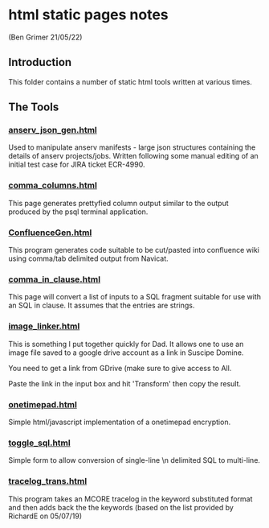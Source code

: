 # html static pages notes
(Ben Grimer 21/05/22)

## Introduction
This folder contains a number of static html tools written 
at various times.

## The Tools

### [anserv_json_gen.html](anserv_json_gen.html)
Used to manipulate anserv manifests - large json structures containing the
details of anserv projects/jobs. Written following some manual editing of
an initial test case for JIRA ticket ECR-4990.

### [comma_columns.html](comma_columns.html)
This page generates prettyfied column output similar to the output 
produced by the psql terminal application.

### [ConfluenceGen.html](ConfluenceGen.html)
This program generates code suitable to be cut/pasted into confluence wiki
using comma/tab delimited output from Navicat.

### [comma_in_clause.html](comma_in_clause.html)
This page will convert a list of inputs to a SQL fragment 
suitable for use with an SQL in clause. It assumes that the 
entries are strings.

### [image_linker.html](image_linker.html)
This is something I put together quickly for Dad.
It allows one to use an image file saved to a google drive
account as a link in Suscipe Domine.

You need to get a link from GDrive (make sure to give access
to All.

Paste the link in the input box and hit 'Transform' then
copy the result.

### [onetimepad.html](onetimepad.html)
Simple html/javascript implementation of a onetimepad encryption.

### [toggle_sql.html](toggle_sql.html)
Simple form to allow conversion of single-line \n delimited SQL to multi-line.

### [tracelog_trans.html](tracelog_trans.html)
This program takes an MCORE tracelog in the keyword substituted format and then
adds back the the keywords (based on the list provided by RichardE on 05/07/19)
